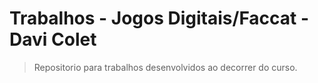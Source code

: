 # Trabalhos - Jogos Digitais/Faccat - Davi Colet
>Repositorio para trabalhos desenvolvidos ao decorrer do curso.



